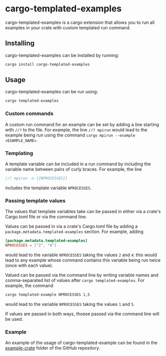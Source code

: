 # cargo-templated-examples
cargo-templated-examples is a cargo extension that allows you to run all examples in
your crate with custom templated run command.

## Installing
cargo-templated-examples can be installed by running:

```bash
cargo install cargo-templated-examples
```

## Usage
cargo-templated-examples can be run using:

```bash
cargo templated-examples
```

### Custom commands
A custom run command for an example can be set by adding a line starting with `//?` to the
file. For example, the line
```//? mpirun```
would lead to the example being run using the command `cargo mpirun --example <EXAMPLE_NAME>`.

### Templating
A template variable can be included in a run command by including the variable name
between pairs of curly braces. For example, the line
```rust
//? mpirun -n {{NPROCESSES}}
```
includes the template variable `NPROCESSES`.

### Passing template values
The values that template variables take can be passed in either via a crate's Cargo.toml file
or via the command line.

Values can be passed in via a crate's Cargo.toml file by adding a
`package.metadata.templated-examples` section. For example, adding
```toml
[package.metadata.templated-examples]
NPROCESSES = ["2", "4"]
```
would lead to the variable `NPROCESSES` taking the values `2` and `4`: this would lead to any
example whose command contains this variable being run twice (once with each value).

Valued can be passed via the command line by writing variable names and comma-separated list
of values after `cargo templated-examples`. For example, the command
```bash
cargo templated-example NPROCESSES 1,5
```
would lead to the variable `NPROCESSES` taking the values `1` and `5`.

If values are passed in both ways, thoese passed via the command line will be used.

### Example
An example of the usage of cargo-templated-example can be found in the 
[example-crate](https://github.com/mscroggs/cargo-templated-examples/tree/main/example-crate)
folder of the GitHub repository.
